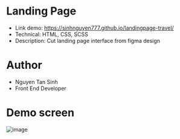 # Landing Page

- Link demo: https://sinhnguyen777.github.io/landingpage-travel/
- Technical: HTML, CSS, SCSS
- Description: Cut landing page interface from figma design

# Author

- Nguyen Tan Sinh
- Front End Developer

# Demo screen

![image](https://user-images.githubusercontent.com/71301171/172990140-4329187d-db91-4f06-83b1-b13d79949395.png)
